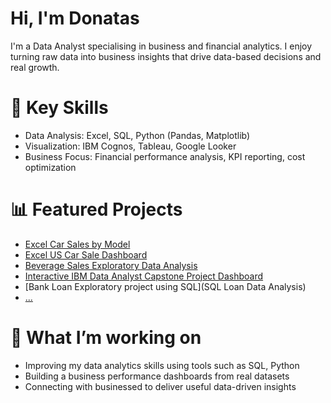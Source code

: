 # Hi, I'm Donatas

I'm a Data Analyst specialising in business and financial analytics.
I enjoy turning raw data into business insights that drive data-based decisions and real growth.

# 💼 Key Skills
- Data Analysis: Excel, SQL, Python (Pandas, Matplotlib)
- Visualization: IBM Cognos, Tableau, Google Looker
- Business Focus: Financial performance analysis, KPI reporting, cost optimization

# 📊 Featured Projects
- [Excel Car Sales by Model](excel-projects/CarSalesByModel.xlsx)
- [Excel US Car Sale Dashboard](excel-projects/Car_Sales_Kaggle.xlsx)
- [Beverage Sales Exploratory Data Analysis](https://github.com/DonatasV-analytics/DonatasV-analytics/blob/main/Beverage_sales.ipynb)
- [Interactive IBM Data Analyst Capstone Project Dashboard](https://lookerstudio.google.com/s/iRPAB_6Vw1w)
- [Bank Loan Exploratory project using SQL](SQL Loan Data Analysis)
- [...](link_here)

# 🎯 What I’m working on
- Improving my data analytics skills using tools such as SQL, Python
- Building a business performance dashboards from real datasets
- Connecting with businessed to deliver useful data-driven insights
